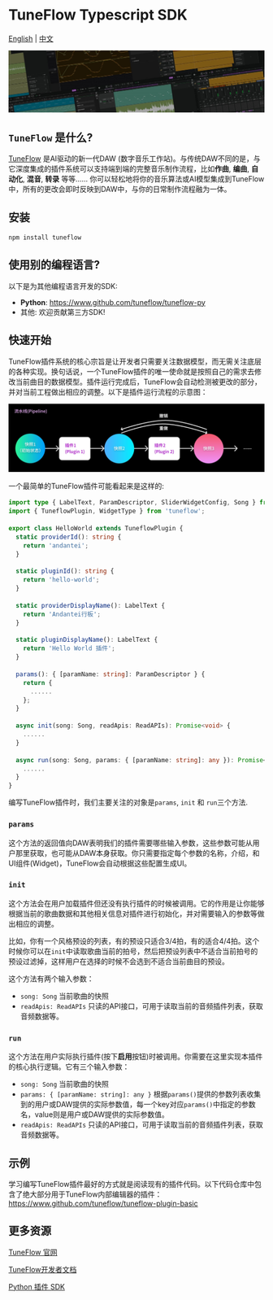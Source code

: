 # TuneFlow Typescript SDK

[English](./README.md) | [中文](./README.zh.md)

![TuneFlow Screenshots](docs/images/tuneflow_wall_thin.jpg)

## `TuneFlow` 是什么?

[TuneFlow](https://www.tuneflow.com) 是AI驱动的新一代DAW (数字音乐工作站)。与传统DAW不同的是，与它深度集成的插件系统可以支持端到端的完整音乐制作流程，比如**作曲**, **编曲**, **自动化**, **混音**, **转录** 等等...... 你可以轻松地将你的音乐算法或AI模型集成到TuneFlow中，所有的更改会即时反映到DAW中，与你的日常制作流程融为一体。

## 安装

``` bash
npm install tuneflow
```

## 使用别的编程语言?

以下是为其他编程语言开发的SDK:

* **Python**: https://www.github.com/tuneflow/tuneflow-py
* 其他: 欢迎贡献第三方SDK!

## 快速开始

TuneFlow插件系统的核心宗旨是让开发者只需要关注数据模型，而无需关注底层的各种实现。换句话说，一个TuneFlow插件的唯一使命就是按照自己的需求去修改当前曲目的数据模型。插件运行完成后，TuneFlow会自动检测被更改的部分，并对当前工程做出相应的调整。以下是插件运行流程的示意图：

![Plugin Flow](docs/images/pipeline_flow.jpg)

一个最简单的TuneFlow插件可能看起来是这样的:

``` typescript
import type { LabelText, ParamDescriptor, SliderWidgetConfig, Song } from 'tuneflow';
import { TuneflowPlugin, WidgetType } from 'tuneflow';

export class HelloWorld extends TuneflowPlugin {
  static providerId(): string {
    return 'andantei';
  }

  static pluginId(): string {
    return 'hello-world';
  }

  static providerDisplayName(): LabelText {
    return 'Andantei行板';
  }

  static pluginDisplayName(): LabelText {
    return 'Hello World 插件';
  }

  params(): { [paramName: string]: ParamDescriptor } {
    return {
      ......
    };
  }

  async init(song: Song, readApis: ReadAPIs): Promise<void> {
    ......
  }

  async run(song: Song, params: { [paramName: string]: any }): Promise<void> {
    ......
  }
}

```

编写TuneFlow插件时，我们主要关注的对象是`params`, `init` 和 `run`三个方法.

### `params`

这个方法的返回值向DAW表明我们的插件需要哪些输入参数，这些参数可能从用户那里获取，也可能从DAW本身获取。你只需要指定每个参数的名称，介绍，和UI组件(Widget)，TuneFlow会自动根据这些配置生成UI。

### `init`

这个方法会在用户加载插件但还没有执行插件的时候被调用。它的作用是让你能够根据当前的歌曲数据和其他相关信息对插件进行初始化，并对需要输入的参数等做出相应的调整。

比如，你有一个风格预设的列表，有的预设只适合3/4拍，有的适合4/4拍。这个时候你可以在`init`中读取歌曲当前的拍号，然后把预设列表中不适合当前拍号的预设过滤掉，这样用户在选择的时候不会选到不适合当前曲目的预设。

这个方法有两个输入参数：
* `song: Song` 当前歌曲的快照
* `readApis: ReadAPIs` 只读的API接口，可用于读取当前的音频插件列表，获取音频数据等。

### `run`

这个方法在用户实际执行插件(按下**启用**按钮)时被调用。你需要在这里实现本插件的核心执行逻辑。它有三个输入参数：

* `song: Song` 当前歌曲的快照
* `params: { [paramName: string]: any }` 根据`params()`提供的参数列表收集到的用户或DAW提供的实际参数值，每一个key对应`params()`中指定的参数名，value则是用户或DAW提供的实际参数值。
* `readApis: ReadAPIs` 只读的API接口，可用于读取当前的音频插件列表，获取音频数据等。

## 示例

学习编写TuneFlow插件最好的方式就是阅读现有的插件代码。以下代码仓库中包含了绝大部分用于TuneFlow内部编辑器的插件： https://www.github.com/tuneflow/tuneflow-plugin-basic


## 更多资源

[TuneFlow 官网](https://tuneflow.com)

[TuneFlow开发者文档](https://help.tuneflow.com/zh/developer)

[Python 插件 SDK](https://www.github.com/tuneflow/tuneflow-py)